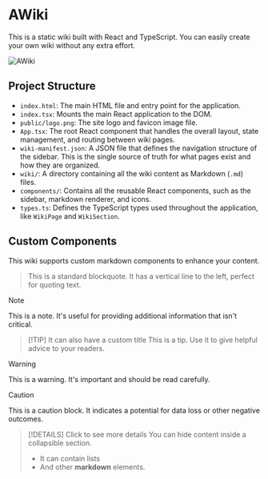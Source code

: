 # AWiki

This is a static wiki built with React and TypeScript. You can easily create your own wiki without any extra effort.

![AWiki](https://github.com/user-attachments/assets/927299a2-a8f2-4813-b59d-75a67e65b878)

## Project Structure

-   `index.html`: The main HTML file and entry point for the application.
-   `index.tsx`: Mounts the main React application to the DOM.
-   `public/logo.png`: The site logo and favicon image file.
-   `App.tsx`: The root React component that handles the overall layout, state management, and routing between wiki pages.
-   `wiki-manifest.json`: A JSON file that defines the navigation structure of the sidebar. This is the single source of truth for what pages exist and how they are organized.
-   `wiki/`: A directory containing all the wiki content as Markdown (`.md`) files.
-   `components/`: Contains all the reusable React components, such as the sidebar, markdown renderer, and icons.
-   `types.ts`: Defines the TypeScript types used throughout the application, like `WikiPage` and `WikiSection`.

## Custom Components

This wiki supports custom markdown components to enhance your content.

> This is a standard blockquote. It has a vertical line to the left, perfect for quoting text.

> [!NOTE]
> This is a note. It's useful for providing additional information that isn't critical.

> [!TIP] It can also have a custom title
> This is a tip. Use it to give helpful advice to your readers.

> [!WARNING]
> This is a warning. It's important and should be read carefully.

> [!CAUTION]
> This is a caution block. It indicates a potential for data loss or other negative outcomes.

> [!DETAILS] Click to see more details
> You can hide content inside a collapsible section.
>
> - It can contain lists
> - And other **markdown** elements.
